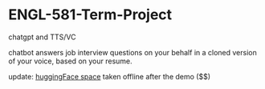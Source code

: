 # ENGL-581-Term-Project
chatgpt and TTS/VC

chatbot answers job interview questions on your behalf in a cloned version of your voice, based on your resume.

update: [huggingFace space](https://huggingface.co/jbetker/tortoise-tts-v2) taken offline after the demo ($$)
